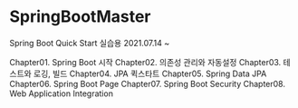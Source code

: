 # SpringBootMaster
Spring Boot Quick Start 실습용 2021.07.14 ~

Chapter01. Spring Boot 시작
Chapter02. 의존성 관리와 자동설정
Chapter03. 테스트와 로깅, 빌드
Chapter04. JPA 퀵스타트
Chapter05. Spring Data JPA
Chapter06. Spring Boot Page
Chapter07. Spring Boot Security
Chapter08. Web Application Integration
